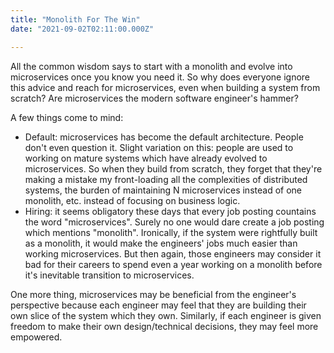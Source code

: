 ```yaml
---
title: "Monolith For The Win"
date: "2021-09-02T02:11:00.000Z"

---
```


All the common wisdom says to start with a monolith and 
evolve into microservices once you know you need it. So 
why does everyone ignore this advice and reach for 
microservices, even when building a system from scratch? 
Are microservices the modern software engineer's hammer?

A few things come to mind:

- Default: microservices has become the default architecture. People 
don't even question it. Slight variation on this: people are used 
to working on mature systems which have already evolved to 
microservices. So when they build from scratch, they forget that 
they're making a mistake my front-loading all the complexities of 
distributed systems, the burden of maintaining N microservices 
instead of one monolith, etc. instead of focusing on business 
logic.
- Hiring: it seems obligatory these days that every job posting 
countains the word "microservices". Surely no one would dare 
create a job posting which mentions "monolith". Ironically, if 
the system were rightfully built as a monolith, it would make the 
engineers' jobs much easier than working microservices. But then 
again, those engineers may consider it bad for their careers to 
spend even a year working on a monolith before it's inevitable 
transition to microservices.

One more thing, microservices may be beneficial from the engineer's 
perspective because each engineer may feel that they are building 
their own slice of the system which they own. Similarly, if each 
engineer is given freedom to make their own design/technical decisions, 
they may feel more empowered.
